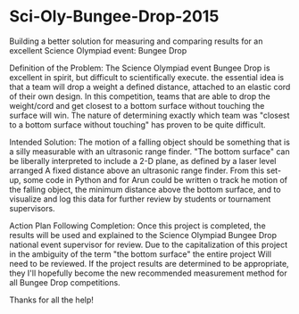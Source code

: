 Sci-Oly-Bungee-Drop-2015
========================

Building a better solution for measuring and comparing results for an excellent Science Olympiad event: Bungee Drop

Definition of the Problem:
The Science Olympiad event Bungee Drop is excellent in spirit, but difficult to scientifically execute. the essential idea is that a team will drop a weight a defined distance, attached to an elastic cord of their own design. In this competition, teams that are able to drop the weight/cord and get closest to a bottom surface without touching the surface will win. The nature of determining exactly which team was "closest to a bottom surface without touching" has proven to be quite difficult. 

Intended Solution:
The motion of a falling object should be something that is a silly measurable with an ultrasonic range finder. "The bottom surface" can be liberally interpreted to include a 2-D plane, as defined by a laser level arranged A fixed distance above an ultrasonic range finder. From this set-up, some code in Python and for Arun could be written o track he motion of the falling object, the minimum distance above the bottom surface, and to visualize and log this data for further review by students or tournament supervisors.

Action Plan Following Completion:
Once this project is completed, the results will be used and explained to the Science Olympiad Bungee Drop national event supervisor for review. Due to the capitalization of this project in the ambiguity of the term "the bottom surface" the entire project Will need to be reviewed. If the project results are determined to be appropriate, they I'll hopefully become the new recommended measurement method for all Bungee Drop competitions.

Thanks for all the help!
